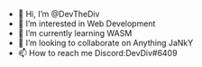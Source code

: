 - 👋 Hi, I’m @DevTheDiv
- 👀 I’m interested in Web Development
- 🌱 I’m currently learning WASM  
- 💞️ I’m looking to collaborate on Anything JaNkY
- 📫 How to reach me Discord:DevDiv#6409
